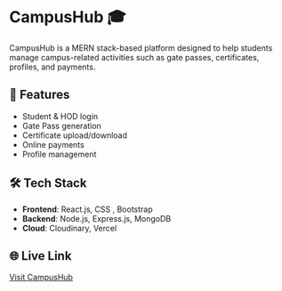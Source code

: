 # CampusHub 🎓

CampusHub is a MERN stack-based platform designed to help students manage campus-related activities such as gate passes, certificates, profiles, and payments.

## 🚀 Features
- Student & HOD login
- Gate Pass generation
- Certificate upload/download
- Online payments
- Profile management

## 🛠️ Tech Stack
- **Frontend**: React.js, CSS , Bootstrap
- **Backend**: Node.js, Express.js, MongoDB
- **Cloud**: Cloudinary, Vercel

## 🌐 Live Link
[Visit CampusHub](https://campushub-zeta.vercel.app/)
